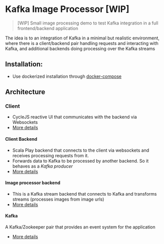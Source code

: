 Kafka Image Processor [WIP]
===========================

> [WIP] Small image processing demo to test Kafka integration in a full frontend/backend application

The idea is to an integration of Kafka in a minimal but realistic environment, where there is a client/backend pair handling requests and interacting with Kafka, 
and additional backends doing processing over the Kafka streams

## Installation:

- Use dockerized installation through [docker-compose](./docker)

## Architecture

### Client

- CycleJS reactive UI that communicates with the backend via Websockets 
- [More details](./ui)

#### Client Backend 

- Scala Play backend that connects to the client via websockets and receives processing requests from it. 
- Forwards data to Kafka to be processed by another backend. So it behaves as a *Kafka producer*
- [More details](./producer)
   
#### Image processor backend

- This is a Kafka stream backend that connects to Kafka and transforms streams (processes images from image urls)
- [More details](./processor)

#### Kafka

A Kafka/Zookeeper pair that provides an event system for the application
- [More details](./docker/kafka)


